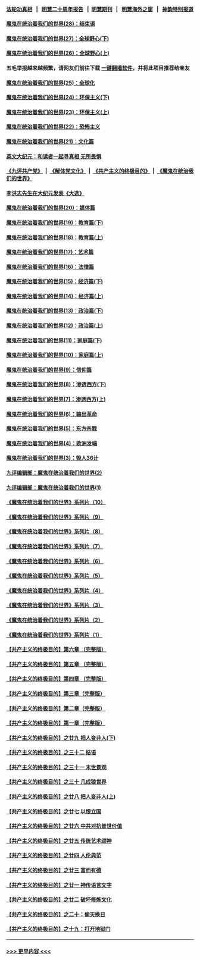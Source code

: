#### [法轮功真相](https://github.com/gfw-breaker/truth/blob/master/README.md?t=0) &nbsp;&nbsp;|&nbsp;&nbsp; [明慧二十周年报告](https://github.com/gfw-breaker/mh-reports/blob/master/README.md?t=0) &nbsp;&nbsp;|&nbsp;&nbsp;[明慧期刊](https://github.com/gfw-breaker/mh-qikan) &nbsp;&nbsp;|&nbsp;&nbsp; [明慧海外之窗](https://github.com/gfw-breaker/mh-news/blob/master/README.md?t=0) &nbsp;&nbsp;|&nbsp;&nbsp; [神韵特别报道](https://github.com/gfw-breaker/mh-news/blob/master/shenyun.md?t=0)
#### [魔鬼在统治着我们的世界(28)：结束语](../pages/nsc422/n10936246.md?t=06240401) 
#### [魔鬼在统治着我们的世界(27)：全球野心(下)](../pages/nsc422/n10928319.md?t=06240401) 
#### [魔鬼在统治着我们的世界(26)：全球野心(上)](../pages/nsc422/n10900318.md?t=06240401) 
#### 五毛举报越来越频繁，请网友们前往下载 [一键翻墙软件](https://github.com/gfw-breaker/ssr-accounts)，并将此项目推荐给亲友
#### [魔鬼在统治着我们的世界(25)：全球化](../pages/nsc422/n10788205.md?t=06240401) 
#### [魔鬼在统治着我们的世界(24)：环保主义(下)](../pages/nsc422/n10695307.md?t=06240401) 
#### [魔鬼在统治着我们的世界(23)：环保主义(上)](../pages/nsc422/n10688613.md?t=06240401) 
#### [魔鬼在统治着我们的世界(22)：恐怖主义](../pages/nsc422/n10614727.md?t=06240401) 
#### [魔鬼在统治着我们的世界(21)：文化篇](../pages/nsc422/n10597706.md?t=06240401) 
#### [英文大纪元：和读者一起寻真相 无所畏惧](../pages/nsc422/n12542027.md?t=06240401) 
#### [《九评共产党》](https://github.com/begood0513/9ping.md/blob/master/README.md) &nbsp;|&nbsp; [《解体党文化》](../../../../jtdwh.md/blob/master/README.md)  &nbsp;|&nbsp; [《共产主义的终极目的》](../../../../gczydzjmd.md/blob/master/README.md) &nbsp;|&nbsp; [《魔鬼在统治我们的世界》](../../../../mgztzwmdsj.md/blob/master/README.md) 
#### [李洪志先生在大纪元发表《大选》](../pages/nsc422/n12534746.md?t=06240401) 
#### [魔鬼在统治着我们的世界(20)：媒体篇](../pages/nsc422/n10586579.md?t=06240401) 
#### [魔鬼在统治着我们的世界(19)：教育篇(下)](../pages/nsc422/n10564808.md?t=06240401) 
#### [魔鬼在统治着我们的世界(18)：教育篇(上)](../pages/nsc422/n10526970.md?t=06240401) 
#### [魔鬼在统治着我们的世界(17)：艺术篇](../pages/nsc422/n10499093.md?t=06240401) 
#### [魔鬼在统治着我们的世界(16)：法律篇](../pages/nsc422/n10485969.md?t=06240401) 
#### [魔鬼在统治着我们的世界(15)：经济篇(下)](../pages/nsc422/n10469975.md?t=06240401) 
#### [魔鬼在统治着我们的世界(14)：经济篇(上)](../pages/nsc422/n10457370.md?t=06240401) 
#### [魔鬼在统治着我们的世界(13)：政治篇(下)](../pages/nsc422/n10448270.md?t=06240401) 
#### [魔鬼在统治着我们的世界(12)：政治篇(上)](../pages/nsc422/n10444576.md?t=06240401) 
#### [魔鬼在统治着我们的世界(11)：家庭篇(下)](../pages/nsc422/n10440961.md?t=06240401) 
#### [魔鬼在统治着我们的世界(10)：家庭篇(上)](../pages/nsc422/n10435448.md?t=06240401) 
#### [魔鬼在统治着我们的世界(9)：信仰篇](../pages/nsc422/n10432159.md?t=06240401) 
#### [魔鬼在统治着我们的世界(8)：渗透西方(下)](../pages/nsc422/n10429603.md?t=06240401) 
#### [魔鬼在统治着我们的世界(7)：渗透西方(上)](../pages/nsc422/n10426013.md?t=06240401) 
#### [魔鬼在统治着我们的世界(6)：输出革命](../pages/nsc422/n10421536.md?t=06240401) 
#### [魔鬼在统治着我们的世界(5)：东方杀戮](../pages/nsc422/n10417707.md?t=06240401) 
#### [魔鬼在统治着我们的世界(4)：欧洲发端](../pages/nsc422/n10414890.md?t=06240401) 
#### [魔鬼在统治着我们的世界(3)：毁人36计](../pages/nsc422/n10411583.md?t=06240401) 
#### [九评编辑部：魔鬼在统治着我们的世界(2)](../pages/nsc422/n10410036.md?t=06240401) 
#### [九评编辑部：魔鬼在统治着我们的世界(1)](../pages/nsc422/n10406825.md?t=06240401) 
#### [《魔鬼在统治着我们的世界》系列片（10）](../pages/nsc422/n12292670.md?t=06240401) 
#### [《魔鬼在统治着我们的世界》系列片（9）](../pages/nsc422/n12290859.md?t=06240401) 
#### [《魔鬼在统治着我们的世界》系列片（8）](../pages/nsc422/n12287445.md?t=06240401) 
#### [《魔鬼在统治着我们的世界》系列片（7）](../pages/nsc422/n12283425.md?t=06240401) 
#### [《魔鬼在统治着我们的世界》系列片（6）](../pages/nsc422/n12282314.md?t=06240401) 
#### [《魔鬼在统治着我们的世界》系列片（5）](../pages/nsc422/n12281419.md?t=06240401) 
#### [《魔鬼在统治着我们的世界》系列片（4）](../pages/nsc422/n12274024.md?t=06240401) 
#### [《魔鬼在统治着我们的世界》系列片（3）](../pages/nsc422/n12271322.md?t=06240401) 
#### [《魔鬼在统治着我们的世界》系列片（2）](../pages/nsc422/n12269049.md?t=06240401) 
#### [《魔鬼在统治着我们的世界》系列片（1）](../pages/nsc422/n12267575.md?t=06240401) 
#### [【共产主义的终极目的】第六章 （完整版）](../pages/nsc422/n11428913.md?t=06240401) 
#### [【共产主义的终极目的】第五章 （完整版）](../pages/nsc422/n11428912.md?t=06240401) 
#### [【共产主义的终极目的】第四章 （完整版）](../pages/nsc422/n11428907.md?t=06240401) 
#### [【共产主义的终极目的】第三章（完整版）](../pages/nsc422/n11428848.md?t=06240401) 
#### [【共产主义的终极目的】第二章（完整版）](../pages/nsc422/n11428831.md?t=06240401) 
#### [【共产主义的终极目的】第一章（完整版）](../pages/nsc422/n11417651.md?t=06240401) 
#### [【共产主义的终极目的】之廿九 把人变非人(下)](../pages/nsc422/n11344140.md?t=06240401) 
#### [【共产主义的终极目的】之三十二 结语](../pages/nsc422/n11360535.md?t=06240401) 
#### [【共产主义的终极目的】之三十一 末世景观](../pages/nsc422/n11351129.md?t=06240401) 
#### [【共产主义的终极目的】之三十 几成狼世界](../pages/nsc422/n11348280.md?t=06240401) 
#### [【共产主义的终极目的】之廿八 把人变非人(上)](../pages/nsc422/n11340492.md?t=06240401) 
#### [【共产主义的终极目的】之廿七 以恨立国](../pages/nsc422/n11336944.md?t=06240401) 
#### [【共产主义的终极目的】之廿六 中共对抗普世价值](../pages/nsc422/n11324785.md?t=06240401) 
#### [【共产主义的终极目的】之廿五 传统艺术颂神](../pages/nsc422/n11296396.md?t=06240401) 
#### [【共产主义的终极目的】之廿四 人伦典范](../pages/nsc422/n11296397.md?t=06240401) 
#### [【共产主义的终极目的】之廿三 富而有德](../pages/nsc422/n11283598.md?t=06240401) 
#### [【共产主义的终极目的】之廿一 神传语言文字](../pages/nsc422/n11263265.md?t=06240401) 
#### [【共产主义的终极目的】之廿二 破坏修炼文化](../pages/nsc422/n11245728.md?t=06240401) 
#### [【共产主义的终极目的】之二十：偷天换日](../pages/nsc422/n11238846.md?t=06240401) 
#### [【共产主义的终极目的】之十九：打开地狱门](../pages/nsc422/n11206376.md?t=06240401) 

----
#### [ >>> 更早内容 <<< ](../indexes/nsc422-earlier.md)
